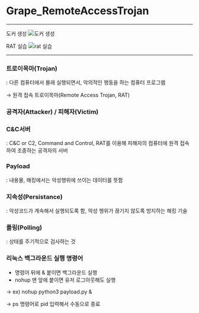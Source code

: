 # Grape_RemoteAccessTrojan

----------------------------------------------------------------------------------------------------
도커 생성
![도커 생성](https://github.com/Sixlord/Grape_RemoteAccessTrojan/assets/157137422/cc40aa67-36ea-445a-a02e-3bad238cd1a5)

RAT 실습
![rat 실습](https://github.com/Sixlord/Grape_RemoteAccessTrojan/assets/157137422/dd420210-506c-46fb-b97c-a4eaa8296edd)

---------------------------------------------------------------------------------------------------

### 트로이목마(Trojan)

: 다른 컴퓨터에서 몰래 실행되면서, 악의적인 행동을 하는 컴퓨터 프로그램

→ 원격 접속 트로이목마(Remote Access Trojan, RAT)

### 공격자(Attacker) / 피해자(Victim)

### C&C서버

: C&C or C2, Command and Control, RAT를 이용해 피해자의 컴퓨터에 원격 접속하여 조종하는 공격자의 서버

### Payload

: 내용물, 해킹에서는 악성행위에 쓰이는 데이터를 뜻함 

### 지속성(Persistance)

: 악성코드가 계속해서 실행되도록 함, 악성 행위가 끊기지 않도록 방지하는 해킹 기술

### 폴링(Polling)

: 상태를 주기적으로 검사하는 것

### 리눅스 백그라운드 실행 명령어

- 명령어 뒤에 & 붙이면 백그라운드 실행
- nohup 맨 앞에 붙이면 유저 로그아웃해도 실행

→ ex) nohup python3 payload.py &

→ ps 명령어로 pid 입력해서 수동으로 종료
